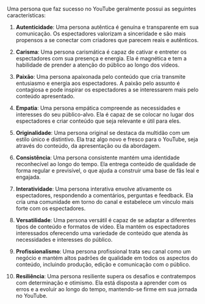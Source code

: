 Uma persona que faz sucesso no YouTube geralmente possui as seguintes características:

1. **Autenticidade**: Uma persona autêntica é genuína e transparente em sua comunicação. Os espectadores valorizam a sinceridade e são mais propensos a se conectar com criadores que parecem reais e autênticos.
    
2. **Carisma**: Uma persona carismática é capaz de cativar e entreter os espectadores com sua presença e energia. Ela é magnética e tem a habilidade de prender a atenção do público ao longo dos vídeos.
    
3. **Paixão**: Uma persona apaixonada pelo conteúdo que cria transmite entusiasmo e energia aos espectadores. A paixão pelo assunto é contagiosa e pode inspirar os espectadores a se interessarem mais pelo conteúdo apresentado.
    
4. **Empatia**: Uma persona empática compreende as necessidades e interesses do seu público-alvo. Ela é capaz de se colocar no lugar dos espectadores e criar conteúdo que seja relevante e útil para eles.
    
5. **Originalidade**: Uma persona original se destaca da multidão com um estilo único e distintivo. Ela traz algo novo e fresco para o YouTube, seja através do conteúdo, da apresentação ou da abordagem.
    
6. **Consistência**: Uma persona consistente mantém uma identidade reconhecível ao longo do tempo. Ela entrega conteúdo de qualidade de forma regular e previsível, o que ajuda a construir uma base de fãs leal e engajada.
    
7. **Interatividade**: Uma persona interativa envolve ativamente os espectadores, respondendo a comentários, perguntas e feedback. Ela cria uma comunidade em torno do canal e estabelece um vínculo mais forte com os espectadores.
    
8. **Versatilidade**: Uma persona versátil é capaz de se adaptar a diferentes tipos de conteúdo e formatos de vídeo. Ela mantém os espectadores interessados ​​oferecendo uma variedade de conteúdo que atenda às necessidades e interesses do público.
    
9. **Profissionalismo**: Uma persona profissional trata seu canal como um negócio e mantém altos padrões de qualidade em todos os aspectos do conteúdo, incluindo produção, edição e comunicação com o público.
    
10. **Resiliência**: Uma persona resiliente supera os desafios e contratempos com determinação e otimismo. Ela está disposta a aprender com os erros e a evoluir ao longo do tempo, mantendo-se firme em sua jornada no YouTube.